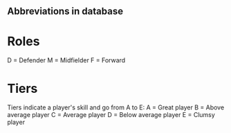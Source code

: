 ## Abbreviations in database

# Roles
D = Defender
M = Midfielder
F = Forward

# Tiers
Tiers indicate a player's skill and go from A to E:
A = Great player
B = Above average player
C = Average player
D = Below average player
E = Clumsy player

